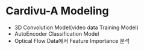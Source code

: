 # Cardivu-A Modeling

- 3D Convolution Model(video data Training Model)
- AutoEncoder Classification Model
- Optical Flow Data에서 Feature Importance 분석
